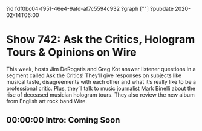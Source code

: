?id fdf0bc04-f951-46e4-9afd-af7c5594c932
?graph [""]
?pubdate 2020-02-14T06:00

# Show 742: Ask the Critics, Hologram Tours & Opinions on Wire

This week, hosts Jim DeRogatis and Greg Kot answer listener questions in a segment called Ask the Critics! They’ll give responses on subjects like musical taste, disagreements with each other and what it’s really like to be a professional critic. Plus, they’ll talk to music journalist Mark Binelli about the rise of deceased musician hologram tours. They also review the new album from English art rock band Wire.

## 00:00:00 Intro: Coming Soon